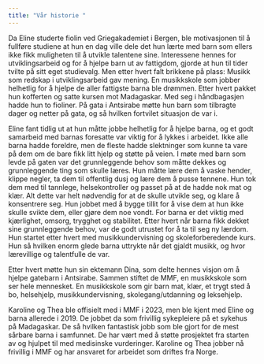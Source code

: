 ```yaml
---
title: "Vår historie "
---
```

Da Eline studerte fiolin ved Griegakademiet i Bergen, ble motivasjonen til å fullføre studiene at hun en dag ville dele det hun lærte med barn som ellers ikke fikk muligheten til å utvikle talentene sine. Interessene hennes for utviklingsarbeid og for å hjelpe barn ut av fattigdom, gjorde at hun til tider tvilte på sitt eget studievalg. Men etter hvert falt brikkene på plass: Musikk som redskap i utviklingsarbeid gav mening. En musikkskole som jobber helhetlig for å hjelpe de aller fattigste barna ble drømmen. Etter hvert pakket hun kofferten og satte kursen mot Madagaskar. Med seg i håndbagasjen hadde hun to fioliner. På gata i Antsirabe møtte hun barn som tilbragte dager og netter på gata, og så hvilken fortvilet situasjon de var i.

Eline fant tidlig ut at hun måtte jobbe helhetlig for å hjelpe barna, og et godt samarbeid med barnas foresatte var viktig for å lykkes i arbeidet. Ikke alle barna hadde foreldre, men de fleste hadde slektninger som kunne ta vare på dem om de bare fikk litt hjelp og støtte på veien. I møte med barn som levde på gaten var det grunnleggende behov som måtte dekkes og grunnleggende ting som skulle læres. Hun måtte lære dem å vaske hender, klippe negler, ta dem til offentlig dusj og lære dem å pusse tennene. Hun tok dem med til tannlege, helsekontroller og passet på at de hadde nok mat og klær. Alt dette var helt nødvendig for at de skulle utvikle seg, og klare å konsentrere seg. Hun jobbet med å bygge tillit for å vise dem at hun ikke skulle svikte dem, eller gjøre dem noe vondt. For barna er det viktig med kjærlighet, omsorg, trygghet og stabilitet. Etter hvert når barna fikk dekket sine grunnleggende behov, var de godt utrustet for å ta til seg ny lærdom. Hun startet etter hvert med musikkundervisning og skoleforberedende kurs. Hun så hvilken enorm glede barna uttrykte når det gjaldt musikk, og hvor lærevillige og talentfulle de var.  

Etter hvert møtte hun sin ektemann Dina, som delte hennes visjon om å hjelpe gatebarn i Antsirabe. Sammen stiftet de MMF, en musikkskole som ser hele mennesket. En musikkskole som gir barn mat, klær, et trygt sted å bo, helsehjelp, musikkundervisning, skolegang/utdanning og leksehjelp. 

Karoline og Thea ble offisielt med i MMF i 2023, men ble kjent med Eline og barna allerede i  2019. De jobbet da som frivillig sykepleiere på et sykehus på Madagaskar.  De så hvilken fantastisk jobb som ble gjort for de mest sårbare barna i samfunnet. De har vært med å støtte prosjektet fra starten av og hjulpet til med medisinske vurderinger. Karoline og Thea jobber nå frivillig i MMF og har ansvaret for arbeidet som driftes fra Norge.
